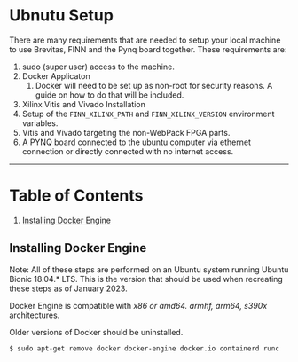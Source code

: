 # Ubnutu Setup

There are many requirements that are needed to setup your local machine to use Brevitas, FINN and the Pynq board together. These requirements are:

1. sudo (super user) access to the machine.
2. Docker Applicaton
	1. Docker will need to be set up as non-root for security reasons. A guide on how to do that will be included.
3. Xilinx Vitis and Vivado Installation
4. Setup of the `FINN_XILINX_PATH` and `FINN_XILINX_VERSION` environment variables.
5. Vitis and Vivado targeting the non-WebPack FPGA parts.
6. A PYNQ board connected to the ubuntu computer via ethernet connection or directly connected with no internet access.

---

# Table of Contents

1. [Installing Docker Engine](https://github.com/Markay12/pynq-finn-FPGA/blob/main/docs/setup/ubuntu_setup.md#installing-docker-engine)



## Installing Docker Engine 

Note: All of these steps are performed on an Ubuntu system running Ubuntu Bionic 18.04.\* LTS. This is the version that should be used when recreating these steps as of January 2023.

Docker Engine is compatible with _x86 or amd64. armhf, arm64, s390x_ architectures.

Older versions of Docker should be uninstalled.

```console
$ sudo apt-get remove docker docker-engine docker.io containerd runc
```


